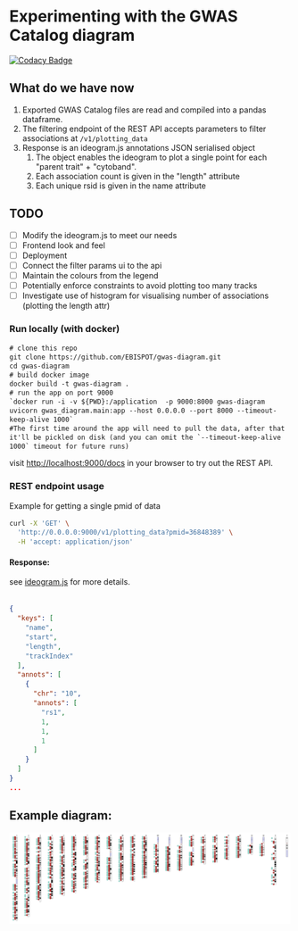 # Experimenting with the GWAS Catalog diagram

[![Codacy Badge](https://api.codacy.com/project/badge/Grade/a84a757cdf8d4cf5b27c0b2eb4f0844d)](https://app.codacy.com/gh/DSuveges/gwas-diagram?utm_source=github.com&utm_medium=referral&utm_content=DSuveges/gwas-diagram&utm_campaign=Badge_Grade_Settings)

## What do we have now

1. Exported GWAS Catalog files are read and compiled into a pandas dataframe.
2. The filtering endpoint of the REST API accepts parameters to filter associations at `/v1/plotting_data`
3. Response is an ideogram.js annotations JSON serialised object
   1. The object enables the ideogram to plot a single point for each "parent trait" + "cytoband".
   2. Each association count is given in the "length" attribute
   3. Each unique rsid is given in the name attribute

## TODO
- [ ] Modify the ideogram.js to meet our needs
- [ ] Frontend look and feel 
- [ ] Deployment
- [ ] Connect the filter params ui to the api
- [ ] Maintain the colours from the legend
- [ ] Potentially enforce constraints to avoid plotting too many tracks
- [ ] Investigate use of histogram for visualising number of associations (plotting the length attr)

### Run locally (with docker)

```
# clone this repo 
git clone https://github.com/EBISPOT/gwas-diagram.git
cd gwas-diagram
# build docker image
docker build -t gwas-diagram .
# run the app on port 9000
`docker run -i -v ${PWD}:/application  -p 9000:8000 gwas-diagram uvicorn gwas_diagram.main:app --host 0.0.0.0 --port 8000 --timeout-keep-alive 1000`
#The first time around the app will need to pull the data, after that it'll be pickled on disk (and you can omit the `--timeout-keep-alive 1000` timeout for future runs)
```
visit <http://localhost:9000/docs> in your browser to try out the REST API.


### REST endpoint usage

Example for getting a single pmid of data

```bash
curl -X 'GET' \
  'http://0.0.0.0:9000/v1/plotting_data?pmid=36848389' \
  -H 'accept: application/json'
```

#### Response:

see [ideogram.js](https://github.com/eweitz/ideogram/blob/master/api.md) for more details.

```json

{
  "keys": [
    "name",
    "start",
    "length",
    "trackIndex"
  ],
  "annots": [
    {
      "chr": "10",
      "annots": [
        "rs1",
        1,
        1,
        1
      ]
    }
  ]
}
...
```


## Example diagram:

![Example of two parent trait categories represented, Cancer & Cardiovascular measurement](gwas_diagram/ideogram_Cancer_AND_Cardiovascular_measurement.png)
